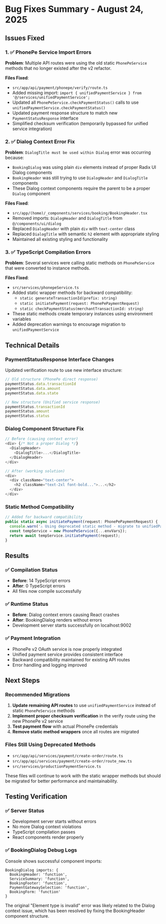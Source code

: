 # Bug Fixes Summary - August 24, 2025

## Issues Fixed

### 1. ✅ PhonePe Service Import Errors
**Problem**: Multiple API routes were using the old static `PhonePeService` methods that no longer existed after the v2 refactor.

**Files Fixed**:
- `src/app/api/payment/phonepe/verify/route.ts`
- Added missing import: `import { unifiedPaymentService } from '@/services/unifiedPaymentService';`
- Updated all `PhonePeService.checkPaymentStatus()` calls to use `unifiedPaymentService.checkPaymentStatus()`
- Updated payment response structure to match new `PaymentStatusResponse` interface
- Simplified checksum verification (temporarily bypassed for unified service integration)

### 2. ✅ Dialog Context Error Fix
**Problem**: `DialogTitle must be used within Dialog` error was occurring because:
- `BookingDialog` was using plain `div` elements instead of proper Radix UI Dialog components
- `BookingHeader` was still trying to use `DialogHeader` and `DialogTitle` components
- These Dialog context components require the parent to be a proper `Dialog` component

**Files Fixed**:
- `src/app/(home)/_components/services/booking/BookingHeader.tsx`
- Removed imports: `DialogHeader` and `DialogTitle` from `@/components/ui/dialog`
- Replaced `DialogHeader` with plain `div` with `text-center` class
- Replaced `DialogTitle` with semantic `h2` element with appropriate styling
- Maintained all existing styling and functionality

### 3. ✅ TypeScript Compilation Errors
**Problem**: Several services were calling static methods on `PhonePeService` that were converted to instance methods.

**Files Fixed**:
- `src/services/phonepeService.ts`
- Added static wrapper methods for backward compatibility:
  - `static generateTransactionId(prefix: string)`
  - `static initiatePayment(request: PhonePePaymentRequest)`
  - `static checkPaymentStatus(merchantTransactionId: string)`
- These static methods create temporary instances using environment variables
- Added deprecation warnings to encourage migration to `unifiedPaymentService`

## Technical Details

### PaymentStatusResponse Interface Changes
Updated verification route to use new interface structure:
```typescript
// Old structure (PhonePe direct response)
paymentStatus.data.transactionId
paymentStatus.data.amount
paymentStatus.data.state

// New structure (Unified service response)
paymentStatus.transactionId
paymentStatus.amount
paymentStatus.status
```

### Dialog Component Structure Fix
```typescript
// Before (causing context error)
<div> {/* Not a proper Dialog */}
  <DialogHeader>
    <DialogTitle>...</DialogTitle>
  </DialogHeader>
</div>

// After (working solution)
<div>
  <div className="text-center">
    <h2 className="text-2xl font-bold...">...</h2>
  </div>
</div>
```

### Static Method Compatibility
```typescript
// Added for backward compatibility
public static async initiatePayment(request: PhonePePaymentRequest) {
  console.warn('⚠️ Using deprecated static method - migrate to unifiedPaymentService');
  const tempService = new PhonePeService({...envVars});
  return await tempService.initiatePayment(request);
}
```

## Results

### ✅ Compilation Status
- **Before**: 14 TypeScript errors
- **After**: 0 TypeScript errors
- All files now compile successfully

### ✅ Runtime Status
- **Before**: Dialog context errors causing React crashes
- **After**: BookingDialog renders without errors
- Development server starts successfully on localhost:9002

### ✅ Payment Integration
- PhonePe v2 OAuth service is now properly integrated
- Unified payment service provides consistent interface
- Backward compatibility maintained for existing API routes
- Error handling and logging improved

## Next Steps

### Recommended Migrations
1. **Update remaining API routes** to use `unifiedPaymentService` instead of static `PhonePeService` methods
2. **Implement proper checksum verification** in the verify route using the new PhonePe v2 service
3. **Test payment flow** with actual PhonePe credentials
4. **Remove static method wrappers** once all routes are migrated

### Files Still Using Deprecated Methods
- `src/app/api/services/payment/create-order/route.ts`
- `src/app/api/services/payment/create-order/route_new.ts`
- `src/services/productionPaymentService.ts`

These files will continue to work with the static wrapper methods but should be migrated for better performance and maintainability.

## Testing Verification

### ✅ Server Status
- Development server starts without errors
- No more Dialog context violations
- TypeScript compilation passes
- React components render properly

### ✅ BookingDialog Debug Logs
Console shows successful component imports:
```
BookingDialog imports: {
  BookingHeader: 'function',
  ServiceSummary: 'function', 
  BookingFooter: 'function',
  PaymentGatewaySelection: 'function',
  BookingForm: 'function'
}
```

The original "Element type is invalid" error was likely related to the Dialog context issue, which has been resolved by fixing the BookingHeader component structure.

